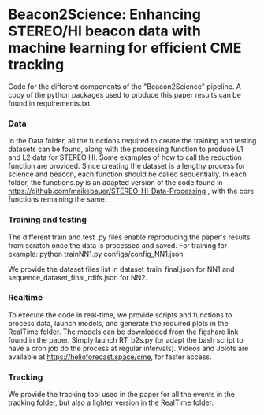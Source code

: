 # Beacon2Science: Enhancing STEREO/HI beacon data with machine learning for efficient CME tracking


Code for the different components of the "Beacon2Science" pipeline. A copy of the python packages used to produce this paper results can be found in requirements.txt

### Data

In the Data folder, all the functions required to create the training and testing datasets can be found, along with the processing function to produce L1 and L2 data for STEREO HI. Some examples of how to call the reduction function are provided. Since creating the dataset is a lengthy process for science and beacon, each function should be called sequentially. 
In each folder, the functions.py is an adapted version of the code found in https://github.com/maikebauer/STEREO-HI-Data-Processing , with the core functions remaining the same.

###  Training and testing
The different train and test .py files enable reproducing the paper's results from scratch once the data is processed and saved.
For training for example: python trainNN1.py configs/config_NN1.json

We provide the dataset files list in dataset_train_final.json for NN1 and sequence_dataset_final_rdifs.json for NN2. 


### Realtime

To execute the code in real-time, we provide scripts and functions to process data, launch models, and generate the required plots in the RealTime folder. The models can be downloaded from the figshare link found in the paper. Simply launch RT_b2s.py (or adapt the bash script to have a cron job do the process at regular intervals). Videos and Jplots are available at https://helioforecast.space/cme, for faster access. 

### Tracking

We provide the tracking tool used in the paper for all the events in the tracking folder, but also a lighter version in the RealTime folder.


